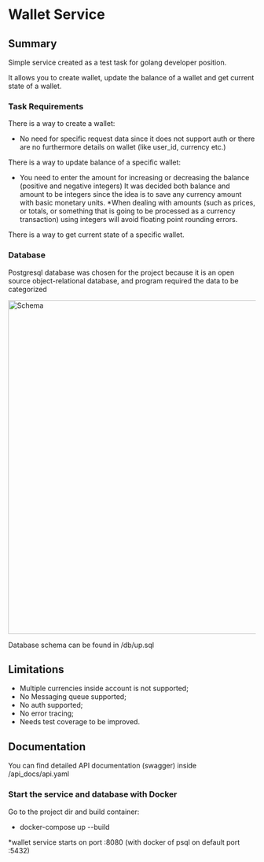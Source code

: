 # Wallet Service


## Summary
Simple service created as a test task for golang developer position.

It allows you to create wallet, update the balance of a wallet and get current state of a wallet.

### Task Requirements
There is a way to create a wallet:
    
- No need for specific request data since it does not support auth or there are no furthermore details on wallet (like user_id, currency etc.)

There is a way to update balance of a specific wallet:
    
- You need to enter the amount for increasing or decreasing the balance (positive and negative integers)
It was decided both balance and amount to be integers since the idea is to save 
any currency amount with basic monetary units.
*When dealing with amounts (such as prices, or totals, or something that is going to be processed as a currency transaction) using integers will avoid floating point rounding errors.

There is a way to get current state of a specific wallet.

### Database
Postgresql database was chosen for the project because it is an open source object-relational database,
and program required the data to be categorized

<img width="678" alt="Schema" src="https://user-images.githubusercontent.com/37467776/150845876-6b63b4b8-f8dd-4395-af59-2064e412d53a.png">

Database schema can be found in /db/up.sql

## Limitations
- Multiple currencies inside account is not supported;
- No Messaging queue supported;
- No auth supported;
- No error tracing;
- Needs test coverage to be improved.


## Documentation

You can find detailed API documentation  (swagger) inside /api_docs/api.yaml

### Start the service and database with Docker
Go to the project dir and build container:
- docker-compose up --build

*wallet service starts on port :8080 (with docker of psql on default port :5432)



